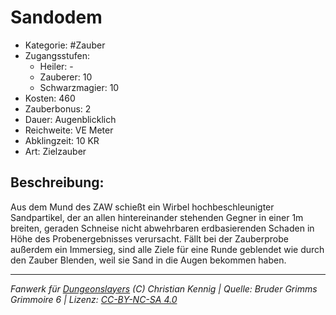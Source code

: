 # Sandodem  
- Kategorie: #Zauber  
- Zugangsstufen:  
  - Heiler: -  
  - Zauberer: 10  
  - Schwarzmagier: 10  
- Kosten: 460  
- Zauberbonus: 2  
- Dauer: Augenblicklich  
- Reichweite: VE Meter  
- Abklingzeit: 10 KR  
- Art: Zielzauber     

## Beschreibung:
Aus dem Mund des ZAW schießt ein Wirbel hochbeschleunigter Sandpartikel, der an allen hintereinander stehenden Gegner in einer 1m breiten, geraden Schneise nicht abwehrbaren erdbasierenden Schaden in Höhe des Probenergebnisses verursacht. Fällt bei der Zauberprobe außerdem ein Immersieg, sind alle Ziele für eine Runde geblendet wie durch den Zauber Blenden, weil sie Sand in die Augen bekommen haben.


___
*Fanwerk für [Dungeonslayers](https://www.dungeonslayers.net/) (C) Christian Kennig | Quelle: Bruder Grimms Grimmoire 6 | Lizenz: [CC-BY-NC-SA 4.0](https://creativecommons.org/licenses/by-nc-sa/4.0/deed.de)*